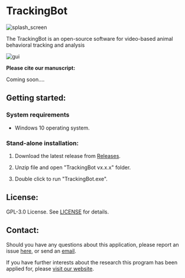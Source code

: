 # TrackingBot

![splash_screen](https://user-images.githubusercontent.com/49441654/153735118-b5fd7fc2-fd11-4179-b9c1-1e5c4985f3dc.png)



The TrackingBot is an open-source software for video-based animal behavioral tracking and analysis



![gui](https://user-images.githubusercontent.com/49441654/153740693-c89585d8-bc80-4084-ae77-91f5c7d06f18.JPG)



**Please cite our manuscript:**

Coming soon....

Getting started:
------------

### System requirements

* Windows 10 operating system.


### Stand-alone installation:

1. Download the latest release from [Releases](https://github.com/Ayanaminn/TrackingBot/releases).

2. Unzip file and open "TrackingBot vx.x.x" folder.

3. Double click to run "TrackingBot.exe".

License:
------------

GPL-3.0 License. See [LICENSE](https://github.com/Ayanaminn/TrackingBot/blob/master/LICENSE) for details.


Contact:
------------

Should you have any questions about this application, please report an issue [here](https://github.com/Ayanaminn/TrackingBot/issues), or send an [email](mailto:donald.wlodkowic@rmit.edu.au).

If you have further interests about the research this program has been applied for, please [visit our website](https://neurotoxlab.com).
